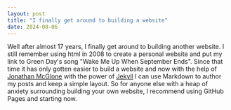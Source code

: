 ```yaml
---
layout: post
title: "I finally get around to building a website"
date: 2024-08-06
---
```


Well after almost 17 years, I finally get around to building another website. I still remember using html in 2008 to create a personal website and put my link to Green Day's song "Wake Me Up When September Ends". Since that time it has only gotten easier to build a website and now with the help of [Jonathan McGlone](https://jmcglone.com/guides/github-pages/) with the power of [Jekyll](https://jekyllrb.com) I can use Markdown to author my posts and keep a simple layout. So for anyone else with a heap of anxiety surrounding building your own website, I recommend using GitHub Pages and starting now.
